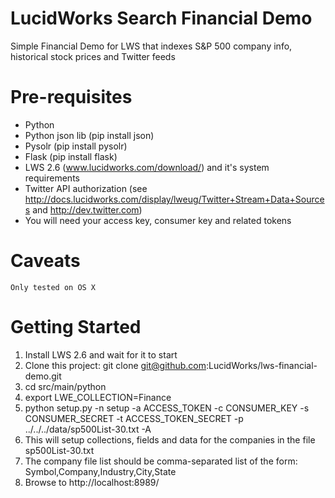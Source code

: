 LucidWorks Search Financial Demo
==================

Simple Financial Demo for LWS that indexes S&amp;P 500 company info, historical stock prices and Twitter feeds

# Pre-requisites

* Python
* Python json lib (pip install json)
* Pysolr (pip install pysolr)
* Flask (pip install flask)
* LWS 2.6 (www.lucidworks.com/download/) and it's system requirements
* Twitter API authorization (see http://docs.lucidworks.com/display/lweug/Twitter+Stream+Data+Sources and http://dev.twitter.com)
 * You will need your access key, consumer key and related tokens

# Caveats
	Only tested on OS X

# Getting Started

1. Install LWS 2.6 and wait for it to start
2. Clone this project: git clone git@github.com:LucidWorks/lws-financial-demo.git
3. cd src/main/python
3. export LWE_COLLECTION=Finance
4. python setup.py -n setup -a ACCESS_TOKEN -c CONSUMER_KEY -s CONSUMER_SECRET -t ACCESS_TOKEN_SECRET -p ../../../data/sp500List-30.txt -A
 1. This will setup collections, fields and data for the companies in the file sp500List-30.txt
 2. The company file list should be comma-separated list of the form: Symbol,Company,Industry,City,State
5. Browse to http://localhost:8989/